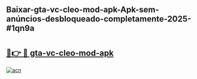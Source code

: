 ## Baixar-gta-vc-cleo-mod-apk-Apk-sem-anúncios-desbloqueado-completamente-2025-#1qn9a

# <h2><a href="https://ainizakaria.my?title=gta-vc-cleo-mod-apk&ref=20M">🔗👉 🔴 gta-vc-cleo-mod-apk</a></h2>

[![acn](https://github.com/user-attachments/assets/0f9c940e-d8b0-45ae-aac7-cd30a18b3e1c)](https://ainizakaria.my?title=gta-vc-cleo-mod-apk&ref=20M)

